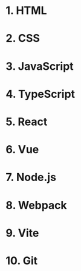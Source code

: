# 1. HTML

# 2. CSS

# 3. JavaScript

# 4. TypeScript

# 5. React

# 6. Vue

# 7. Node.js

# 8. Webpack

# 9. Vite

# 10. Git